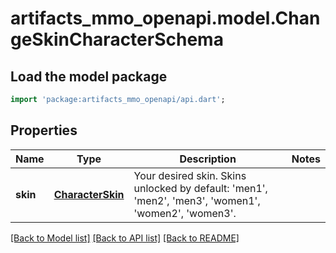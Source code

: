 # artifacts_mmo_openapi.model.ChangeSkinCharacterSchema

## Load the model package
```dart
import 'package:artifacts_mmo_openapi/api.dart';
```

## Properties
Name | Type | Description | Notes
------------ | ------------- | ------------- | -------------
**skin** | [**CharacterSkin**](CharacterSkin.md) | Your desired skin. Skins unlocked by default: 'men1', 'men2', 'men3', 'women1', 'women2', 'women3'. | 

[[Back to Model list]](../README.md#documentation-for-models) [[Back to API list]](../README.md#documentation-for-api-endpoints) [[Back to README]](../README.md)


